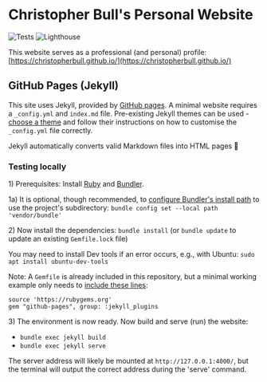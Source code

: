 # Christopher Bull's Personal Website

![Tests](https://github.com/ChristopherBull/christopherbull.github.io/workflows/Tests/badge.svg) ![Lighthouse](https://github.com/ChristopherBull/christopherbull.github.io/workflows/Lighthouse/badge.svg)

This website serves as a professional (and personal) profile:\
[https://christopherbull.github.io/](https://christopherbull.github.io/)

## GitHub Pages (Jekyll)

This site uses Jekyll, provided by [GitHub pages](https://pages.github.com/). A minimal website requires a `_config.yml` and `index.md` file. Pre-existing Jekyll themes can be used - [choose a theme](https://pages.github.com/themes/) and follow their instructions on how to customise the `_config.yml` file correctly.

Jekyll automatically converts valid Markdown files into HTML pages 🚀

### Testing locally

1\) Prerequisites: Install [Ruby](https://www.ruby-lang.org/) and [Bundler](https://bundler.io/).

1a\) It is optional, though recommended, to [configure Bundler's install path](https://jekyllrb.com/tutorials/using-jekyll-with-bundler/#configure-bundler-install-path) to use the project's subdirectory: `bundle config set --local path 'vendor/bundle'`

2\) Now install the dependencies: `bundle install` (or `bundle update` to update an existing `Gemfile.lock` file)

You may need to install Dev tools if an error occurs, e.g., with Ubuntu: `sudo apt install ubuntu-dev-tools`

Note: A `Gemfile` is already included in this repository, but a minimal working example only needs to [include these lines](https://github.com/github/pages-gem):

```Gemfile
source 'https://rubygems.org'
gem "github-pages", group: :jekyll_plugins
```

3\) The environment is now ready. Now build and serve (run) the website:

* `bundle exec jekyll build`
* `bundle exec jekyll serve`

The server address will likely be mounted at `http://127.0.0.1:4000/`, but the terminal will output the correct address during the 'serve' command.
